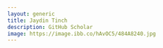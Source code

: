 ```yaml
---
layout: generic
title: Jaydin Tinch
description: GitHub Scholar
image: https://image.ibb.co/hAvOC5/484A8240.jpg
---
```


